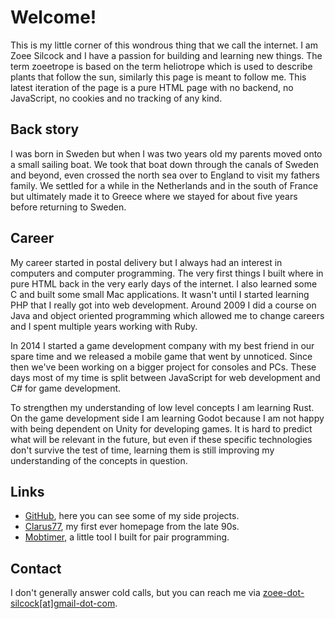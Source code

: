 # Welcome!

This is my little corner of this wondrous thing that we call the internet. I am Zoee Silcock and I have a passion for building and learning new things. The term zoeetrope is based on the term heliotrope which is used to describe plants that follow the sun, similarly this page is meant to follow me. This latest iteration of the page is a pure HTML page with no backend, no JavaScript, no cookies and no tracking of any kind.

## Back story
I was born in Sweden but when I was two years old my parents moved onto a small sailing boat. We took that boat down through the canals of Sweden and beyond, even crossed the north sea over to England to visit my fathers family. We settled for a while in the Netherlands and in the south of France but ultimately made it to Greece where we stayed for about five years before returning to Sweden.

## Career
My career started in postal delivery but I always had an interest in computers and computer programming. The very first things I built where in pure HTML back in the very early days of the internet. I also learned some C and built some small Mac applications. It wasn't until I started learning PHP that I really got into web development. Around 2009 I did a course on Java and object oriented programming which allowed me to change careers and I spent multiple years working with Ruby.

In 2014 I started a game development company with my best friend in our spare time and we released a mobile game that went by unnoticed. Since then we've been working on a bigger project for consoles and PCs. These days most of my time is split between JavaScript for web development and C# for game development.

To strengthen my understanding of low level concepts I am learning Rust. On the game development side I am learning Godot because I am not happy with being dependent on Unity for developing games. It is hard to predict what will be relevant in the future, but even if these specific technologies don't survive the test of time, learning them is still improving my understanding of the concepts in question.

## Links
* [GitHub](https://github.com/zoeesilcock), here you can see some of my side projects.
* [Clarus77](http://clarus77.zoeetrope.com), my first ever homepage from the late 90s.
* [Mobtimer](http://mobtimer.zoeetrope.com), a little tool I built for pair programming.

## Contact
I don't generally answer cold calls, but you can reach me via [zoee-dot-silcock[at]gmail-dot-com](mailto:zoee.silcock@gmail.com).
